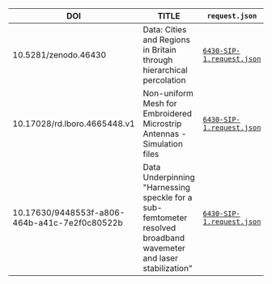 
| DOI  | TITLE | `request.json` |
| ------------- | ------------- | ------------- |
| 10.5281/zenodo.46430 | Data: Cities and Regions in Britain through hierarchical percolation |  [`6430-SIP-1.request.json`](/10.5281/zenodo.46430/SIPmetadata/6430-SIP-1.request.json) |
| 10.17028/rd.lboro.4665448.v1 | Non-uniform Mesh for Embroidered Microstrip Antennas - Simulation files |  [`6430-SIP-1.request.json`](/110.17028/rd.lboro.4665448.v1/SIPmetadata/5448-SIP-1.request.json) |
| 10.17630/9448553f-a806-464b-a41c-7e2f0c80522b | Data Underpinning "Harnessing speckle for a sub-femtometer resolved broadband wavemeter and laser stabilization" |  [`6430-SIP-1.request.json`](/110.17028/rd.lboro.4665448.v1/SIPmetadata/522b-SIP-1.request.json) |
